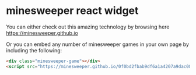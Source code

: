 # minesweeper react widget

You can either check out this amazing technology by browsing here https://minesweeper.github.io

Or you can embed any number of minesweeper games in your own page by including the following:

```html
<div class="minesweeper-game"></div>
<script src="https://minesweeper.github.io/0f0bd2fbab9df6a1a4207a9dac0868b5dfd7edfb.js"></script>
```

